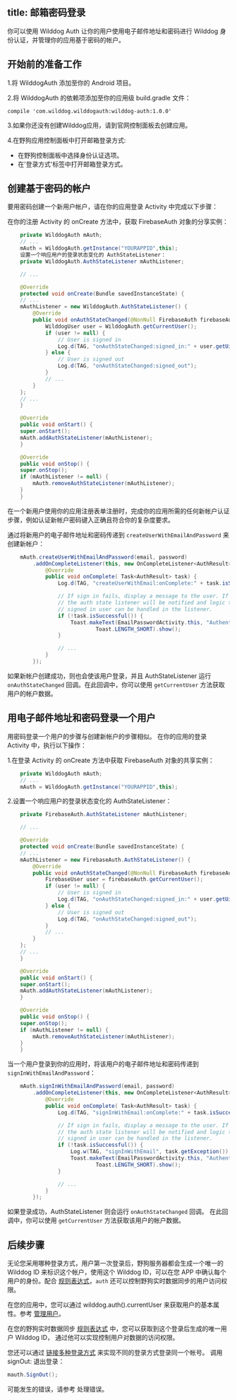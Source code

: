 title: 邮箱密码登录
---

你可以使用  Wilddog Auth  让你的用户使用电子邮件地址和密码进行 Wilddog 身份认证，并管理你的应用基于密码的帐户。

## 开始前的准备工作

1.将 WilddogAuth 添加至你的 Android 项目。

2.将 WilddogAuth 的依赖项添加至你的应用级 build.gradle 文件：
    
    compile 'com.wilddog.wilddogauth:wilddog-auth:1.0.0'
3.如果你还没有创建Wilddog应用，请到官网控制面板去创建应用。

4.在野狗应用控制面板中打开邮箱登录方式:

  *  在野狗控制面板中选择身份认证选项。
  *  在'登录方式'标签中打开邮箱登录方式。


## 创建基于密码的帐户  

 
 要用密码创建一个新用户帐户，请在你的应用登录 Activity 中完成以下步骤：

在你的注册 Activity 的 onCreate 方法中，获取 FirebaseAuth 对象的分享实例：

```java
    private WilddogAuth mAuth;
    // ...
    mAuth = WilddogAuth.getInstance("YOURAPPID",this);
    设置一个响应用户的登录状态变化的 AuthStateListener：
    private WilddogAuth.AuthStateListener mAuthListener;

    // ...

    @Override
    protected void onCreate(Bundle savedInstanceState) {
    // ...
    mAuthListener = new WilddogAuth.AuthStateListener() {
        @Override
        public void onAuthStateChanged(@NonNull FirebaseAuth firebaseAuth) {
            WilddogUser user = WilddogAuth.getCurrentUser();
            if (user != null) {
                // User is signed in
                Log.d(TAG, "onAuthStateChanged:signed_in:" + user.getUid());
            } else {
                // User is signed out
                Log.d(TAG, "onAuthStateChanged:signed_out");
            }
            // ...
        }
    };
    // ...
    }

    @Override
    public void onStart() {
    super.onStart();
    mAuth.addAuthStateListener(mAuthListener);
    }

    @Override
    public void onStop() {
    super.onStop();
    if (mAuthListener != null) {
        mAuth.removeAuthStateListener(mAuthListener);
    }
    }
```    
在一个新用户使用你的应用注册表单注册时，完成你的应用所需的任何新帐户认证步骤，例如认证新帐户密码键入正确且符合你的复杂度要求。

通过将新用户的电子邮件地址和密码传递到 `createUserWithEmailAndPassword` 来创建新帐户：

```java
    mAuth.createUserWithEmailAndPassword(email, password)
        .addOnCompleteListener(this, new OnCompleteListener<AuthResult>() {
            @Override
            public void onComplete( Task<AuthResult> task) {
                Log.d(TAG, "createUserWithEmail:onComplete:" + task.isSuccessful());

                // If sign in fails, display a message to the user. If sign in succeeds
                // the auth state listener will be notified and logic to handle the
                // signed in user can be handled in the listener.
                if (!task.isSuccessful()) {
                    Toast.makeText(EmailPasswordActivity.this, "Authentication failed.",
                            Toast.LENGTH_SHORT).show();
                }

                // ...
            }
        });
```

如果新帐户创建成功，则也会使该用户登录，并且 AuthStateListener 运行 `onAuthStateChanged` 回调。在此回调中，你可以使用 `getCurrentUser` 方法获取用户的帐户数据。


## 用电子邮件地址和密码登录一个用户

用密码登录一个用户的步骤与创建新帐户的步骤相似。 在你的应用的登录 Activity 中，执行以下操作：

1.在登录 Activity 的 onCreate 方法中获取 FirebaseAuth 对象的共享实例：

```java
    private WilddogAuth mAuth;
    // ...
    mAuth = WilddogAuth.getInstance("YOURAPPID",this);
```

2.设置一个响应用户的登录状态变化的 AuthStateListener：

```java
    private FirebaseAuth.AuthStateListener mAuthListener;

    // ...

    @Override
    protected void onCreate(Bundle savedInstanceState) {
    // ...
    mAuthListener = new FirebaseAuth.AuthStateListener() {
        @Override
        public void onAuthStateChanged(@NonNull FirebaseAuth firebaseAuth) {
            FirebaseUser user = firebaseAuth.getCurrentUser();
            if (user != null) {
                // User is signed in
                Log.d(TAG, "onAuthStateChanged:signed_in:" + user.getUid());
            } else {
                // User is signed out
                Log.d(TAG, "onAuthStateChanged:signed_out");
            }
            // ...
        }
    };
    // ...
    }

    @Override
    public void onStart() {
    super.onStart();
    mAuth.addAuthStateListener(mAuthListener);
    }

    @Override
    public void onStop() {
    super.onStop();
    if (mAuthListener != null) {
        mAuth.removeAuthStateListener(mAuthListener);
    }
    }
```

当一个用户登录到你的应用时，将该用户的电子邮件地址和密码传递到 `signInWithEmailAndPassword`：

```java
    mAuth.signInWithEmailAndPassword(email, password)
        .addOnCompleteListener(this, new OnCompleteListener<AuthResult>() {
            @Override
            public void onComplete( Task<AuthResult> task) {
                Log.d(TAG, "signInWithEmail:onComplete:" + task.isSuccessful());

                // If sign in fails, display a message to the user. If sign in succeeds
                // the auth state listener will be notified and logic to handle the
                // signed in user can be handled in the listener.
                if (!task.isSuccessful()) {
                    Log.w(TAG, "signInWithEmail", task.getException());
                    Toast.makeText(EmailPasswordActivity.this, "Authentication failed.",
                            Toast.LENGTH_SHORT).show();
                }

                // ...
            }
        });
```

如果登录成功，AuthStateListener 则会运行 `onAuthStateChanged` 回调。 在此回调中，你可以使用 `getCurrentUser` 方法获取该用户的帐户数据。



## 后续步骤

无论您采用哪种登录方式，用户第一次登录后，野狗服务器都会生成一个唯一的 Wilddog ID 来标识这个帐户，使用这个 Wilddog ID，可以在您 APP 中确认每个用户的身份。配合 [规则表达式](/guide/sync/rules/introduce.html)，`auth` 还可以控制野狗实时数据同步的用户访问权限。

在您的应用中，您可以通过 wilddog.auth().currentUser 来获取用户的基本属性。参考 [管理用户](/guide/auth/web/manageuser.html)。

在您的野狗实时数据同步 [规则表达式](/guide/sync/rules/introduce.html) 中，您可以获取到这个登录后生成的唯一用户 Wilddog ID， 通过他可以实现控制用户对数据的访问权限。

您还可以通过 [链接多种登录方式](/guide/auth/web/link.html) 来实现不同的登录方式登录同一个帐号。
调用 signOut: 退出登录：

```java
mauth.SignOut();
```

可能发生的错误，请参考 处理错误。